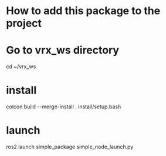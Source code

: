 # How to add this package to the project

# Go to vrx_ws directory
cd ~/vrx_ws

# install
colcon build --merge-install
. install/setup.bash

# launch
ros2 launch simple_package simple_node_launch.py